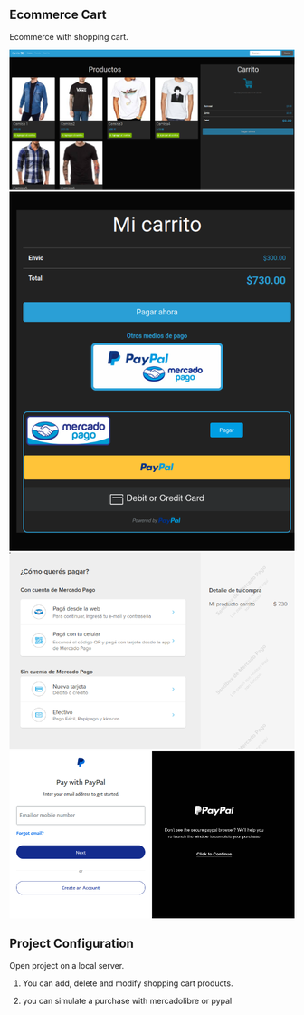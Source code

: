 ## Ecommerce Cart

Ecommerce with shopping cart.

![Img1](assets/images/img1.png)
![Img2](assets/images/img2.png)
![Img3](assets/images/img3.png)
![Img4](assets/images/img4.png)

## Project Configuration

Open project on a local server.

1. You can add, delete and modify shopping cart products.

2. you can simulate a purchase with mercadolibre or pypal 
